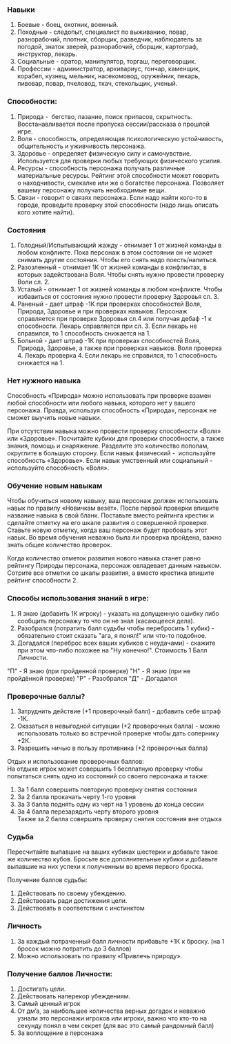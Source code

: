 ### Навыки
1. Боевые - боец, охотник, военный.
2. Походные - следопыт, специалист по выживанию, повар, разнорабочий, плотник, сборщик, разведчик, наблюдатель за погодой, знаток зверей, разнорабочий, сборщик, картограф, инструктор, лекарь.
3. Социальные - оратор, манипулятор, торгаш, переговорщик.
4. Профессии - администратор, архивариус, гончар, каменщик, корабел, кузнец, мельник, насекомовод, оружейник, пекарь, пивовар, повар, пчеловод, ткач, стекольщик, ученый.
### Способности:
1. Природа -  бегство, лазание, поиск припасов, скрытность. Восстанавливается после пропуска сессии/рассказа о прошлой игре.
2. Воля - способность, определяющая психологическую устойчивость, общительность и уживчивость персонажа.
3. Здоровье - определяет физическую силу и самочувствие. Используется для проверки любых требующих физического усилия.
4. Ресурсы - способность персонажа получать различные материальные ресурсы. Рейтинг этой способности может говорить о находчивости, смекалке или же о богатстве персонажа. Позволяет вашему персонажу получать необходимые вещи.
5. Связи - говорит о связях персонажа. Если надо найти кого-то в городе, проведите проверку этой способности (надо лишь описать кого хотите найти). 
### Состояния

1. Голодный/Испытывающий жажду - отнимает 1 от жизней команды в любом конфликте. Пока персонаж в этом состоянии он не может снимать другие состояния. Чтобы его снять надо поесть/напиться. 
2. Разозленный - отнимает 1К от жизней команды в конфликтах, в которых задействована Воля. Чтобы снять нужно провести проверку Воли сл. 2.
3. Усталый - отнимает 1 от жизней команды в любом конфликте. Чтобы избавиться от состояния нужно провести проверку Здоровья сл. 3.
4. Раненый - дает штраф -1К при проверках способностей Воля, Природа, Здоровье и при проверках навыков. Персонаж справляется при проверке Здоровья сл.4 или получая дебаф -1 к способности. Лекарь справляется при сл. 3. Если лекарь не справился, то 1 способность снижается на 1.
5. Больной - дает штраф -1К при проверках способностей Воля, Природа, Здоровье, а также при проверках навыков. Воля проверка 4. Лекарь проверка 4. Если лекарь не справился, то 1 способность снижается на 1.
    

### Нет нужного навыка
Способность «Природа» можно использовать при проверке взамен любой способности или любого навыка, которого нет у вашего персонажа. Правда, используя способность «Природа», персонаж не сможет выучить новые навыки.

При отсутствии навыка можно провести проверку способности «Воля» или «Здоровье». Посчитайте кубики для проверки способности, а также знания, помощь и снаряжение. Разделите это количество пополам, округлите в большую сторону. Если навык физический -  используйте способность «Здоровье». Если навык умственный или социальный - используйте способность «Воля».

### Обучение новым навыкам
Чтобы обучиться новому навыку, ваш персонаж должен использовать навык по правилу «Новичкам везёт». После первой проверки впишите название навыка в свой бланк. Поставьте вместо рейтинга крестик и сделайте отметку на его шкале развития о совершенной проверке. Ставьте новую отметку, когда ваш персонаж будет пробовать этот навык. Во время обучения неважно была ли проверка пройдена, важно знать общее количество проверок.  
  
Когда количество отметок развития нового навыка станет равно рейтингу Природы персонажа, персонаж овладевает данным навыком. Сотрите все отметки со шкалы развития, а вместо крестика впишите рейтинг способности 2.
### Способы использования знаний в игре:

1) Я знаю (добавить 1К игроку) - указать на допущенную ошибку либо сообщить персонажу то что он не знал (касающееся дела).
2) Разобрался (потратить балл судьбы чтобы перебросить 1 кубик) - обязательно стоит сказать "ага, я понял!" или что-то подобное.
3) Догадался (переброс всех ваших кубиков с неудачами) - скажите при этом что-либо похожее на "Ну конечно!". Стоимость 1 Балл Личности.

"П" - Я знаю (при пройденной проверке)
"Н" - Я знаю (при не пройдённой проверке)
"Р" - Разобрался
"Д" - Догадался


### Проверочные баллы?

1. Затруднить действие (+1 проверочный балл) - добавить себе штраф -1К.
2. Оказаться в невыгодной ситуации (+2 проверочных балла) - можно использовать только во встречной проверке чтобы дать сопернику +2К.
3. Разрешить ничью в пользу противника (+2 проверочных балла)

Отдых и использование проверочных баллов:  
На отдыхе игрок может совершить 1 бесплатную проверку чтобы попытаться снять одно из состояний со своего персонажа и также:

1. За 1 балл совершить повторную проверку снятия состояния
2. За 2 балла прокачать черту 1-го уровня
3. За 3 балла поднять одну из черт на 1 уровень до конца сессии
4. За 4 балла перезарядить черту второго уровня  
    Также за 2 балла совершить проверку снятия состояния вне отдыха 

### Судьба

Пересчитайте выпавшие на ваших кубиках шестерки и добавьте такое же количество кубов. Бросьте все дополнительные кубики и добавьте выпавшие на них успехи к полученным во время пepвoгo броска.

Получение баллов судьбы:

1. Действовать по своему убеждению.
2. Действовать ради достижения цели.
3. Действовать в соответствии с инстинктом

### Личность

1) За каждый потраченный балл личности прибавьте +1К к броску. (на 1 бросок можно потратить до 3 баллов)
2) Можно использовать по правилу «Привлечь природу».

### Получение баллов Личности:

1. Достигать цели.
2. Действовать наперекор убеждениям.
3. Самый ценный игрок
4. От дм’а, за наибольшее количества верных догадок и неважно узнали это персонажи игроков или игроки, важно что кто-то на секунду понял в чем секрет (для вас это самый рандомный балл)
5. За воплощение в персонажа